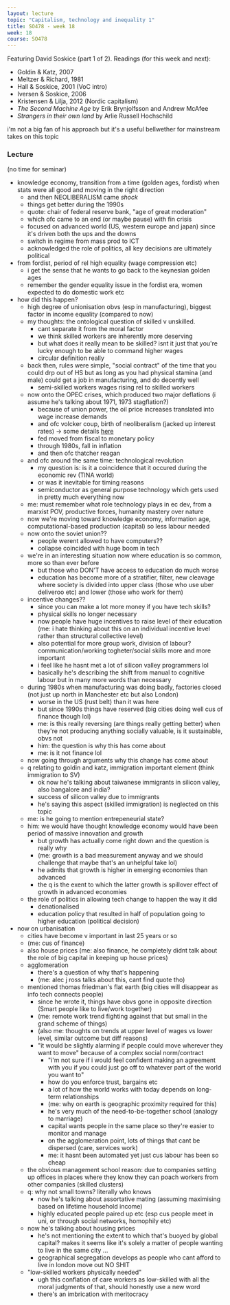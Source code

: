 ```yaml
---
layout: lecture
topic: "Capitalism, technology and inequality 1"
title: SO478 - week 18
week: 18
course: SO478
---
```


Featuring David Soskice (part 1 of 2). Readings (for this week and next):

* Goldin & Katz, 2007
* Meltzer & Richard, 1981
* Hall & Soskice, 2001 (VoC intro)
* Iversen & Soskice, 2006
* Kristensen & Lilja, 2012 (Nordic capitalism)
* _The Second Machine Age_ by Erik Brynjolfsson and Andrew McAfee
* _Strangers in their own land_ by Arlie Russell Hochschild

i'm not a big fan of his approach but it's a useful bellwether for mainstream takes on this topic

### Lecture

(no time for seminar)

* knowledge economy, transition from a time (golden ages, fordist) when stats were all good and moving in the right direction
	* and then NEOLIBERALISM came *shock*
	* things get better during the 1990s
	* quote: chair of federal reserve bank, "age of great moderation"
	* which ofc came to an end (or maybe pause) with fin crisis
	* focused on advanced world (US, western europe and japan) since it's driven both the ups and the downs
	* switch in regime from mass prod to ICT
	* acknowledged the role of politics, all key decisions are ultimately political
* from fordist, period of rel high equality (wage compression etc)
	* i get the sense that he wants to go back to the keynesian golden ages
	* remember the gender equality issue in the fordist era, women expected to do domestic work etc
* how did this happen?
	* high degree of unionisation obvs (esp in manufacturing), biggest factor in income equality (compared to now)
	* my thoughts: the ontological question of skilled v unskilled.
		* cant separate it from the moral factor
		* we think skilled workers are inherently more deserving
		* but what does it really mean to be skilled? isnt it just that you're lucky enough to be able to command higher wages	
		* circular definition really
	* back then, rules were simple, "social contract" of the time that you could drp out of HS but as long as you had physical stamina (and male) could get a job in manufacturing, and do decently well
		* semi-skilled workers wages rising rel to skilled workers
	* now onto the OPEC crises, which produced two major deflations (i assume he's talking about 1971, 1973 stagflation?)
		* because of union power, the oil price increases translated into wage increase demands
		* and ofc volcker coup, birth of neoliberalism (jacked up interest rates) -> some details [here](http://bookmarker.dellsystem.me/note/839)
		* fed moved from fiscal to monetary policy
		* through 1980s, fall in inflation
		* and then ofc thatcher reagan
	* and ofc around the same time: technological revolution
		* my question is: is it a coincidence that it occured during the economic rev (TINA world)
		* or was it inevitable for timing reasons
		* semiconductor as general purpose technology which gets used in pretty much everything now
	* me: must remember what role technology plays in ec dev, from a marxist POV, productive forces, humanity mastery over nature
	* now we're moving toward knowledge economy, information age, computational-based production (capital) so less labour needed
	* now onto the soviet union??
		* people werent allowed to have computers??
		* collapse coincided with huge boom in tech
	* we're in an interesting situation now where education is so common, more so than ever before
		* but those who DON'T have access to education do much worse
		* education has become more of a stratifier, filter, new cleavage where society is divided into upper class (those who use uber deliveroo etc) and lower (those who work for them)
	* incentive changes??
		* since you can make a lot more money if you have tech skills?
		* physical skills no longer necessary
		* now people have huge incentives to raise level of their education (me: i hate thinking about this on an individual incentive level rather than structural collective level)
		* also potential for more group work, division of labour? communication/working togheter/social skills more and more important
		* i feel like he hasnt met a lot of silicon valley programmers lol
		* basically he's describing the shift from manual to cognitive labour but in many more words than necessary
	* during 1980s when manufacturing was doing badly, factories closed (not just up north in Manchester etc but also London)
		* worse in the US (rust belt) than it was here
		* but since 1990s things have reserved (big cities doing well cus of finance though lol)
		* me: is this really reversing (are things really getting better) when they're not producing anything socially valuable, is it sustainable, obvs not
		* him: the question is why this has come about
		* me: is it not finance lol
	* now going through arguments why this change has come about
	* q relating to goldin and katz, immigration important element (think immigration to SV)
		* ok now he's talking about taiwanese immigrants in silicon valley, also bangalore and india?
		* success of silicon valley due to immigrants
		* he's saying this aspect (skilled immigration) is neglected on this topic
	* me: is he going to mention entrepeneurial state?
	* him: we would have thought knowledge economy would have been period of massive innovation and growth
		* but growth has actually come right down and the question is really why
		* (me: growth is a bad measurement anyway and we should challenge that maybe that's an unhelpful take lol)
		* he admits that growth is higher in emerging economies than advanced
		* the q is the exent to which the latter growth is spillover effect of growth in advanced economies
	* the role of politics in allowing tech change to happen the way it did
		* denationalised
		* education policy that resulted in half of population going to higher education (political decision)
* now on urbanisation
	* cities have become v important in last 25 years or so
	* (me: cus of finance)
	* also house prices (me: also finance, he completely didnt talk about the role of big capital in keeping up house prices)
	* agglomeration
		* there's a question of why that's happening
		* (me: alec j ross talks about this, cant find quote tho)
	* mentioned thomas friedman's flat earth (big cities will disappear as info tech connects people)
		* since he wrote it, things have obvs gone in opposite direction (Smart people like to live/work together)
		* (me: remote work trend fighting against that but small in the grand scheme of things)
		* (also me: thoughts on trends at upper level of wages vs lower level, similar outcome but diff reasons)
		* "it would be slightly alarming if people could move wherever they want to move" because of a complex social norm/contract
			* "i'm not sure if i would feel confident making an agreement with you if you could just go off to whatever part of the world you want to"
			* how do you enforce trust, bargains etc
			* a lot of how the world works with today depends on long-term relationships
			* (me: why on earth is geographic proximity required for this)
			* he's very much of the need-to-be-together school (analogy to marriage)
			* capital wants people in the same place so they're easier to monitor and manage
			* on the agglomeration point, lots of things that cant be dispersed (care, services work)
			* me: it hasnt been automated yet just cus labour has been so cheap
	* the obvious management school reason: due to companies setting up offices in places where they know they can poach workers from other companies (skilled clusters)
	* q: why not small towns? literally who knows
		* now he's talking about assortative mating (assuming maximising based on lifetime household income)
		* highly educated people paired up etc (esp cus people meet in uni, or through social networks, homophily etc)
	* now he's talking about housing prices
		* he's not mentioning the extent to which that's buoyed by global capital? makes it seems like it's solely a matter of people wanting to live in the same city ...
		* geographical segregation develops as people who cant afford to live in london move out NO SHIT
	* "low-skilled workers physically needed"
		* ugh this conflation of care workers as low-skilled with all the moral judgments of that, should honestly use a new word
		* there's an imbrication with meritocracy
